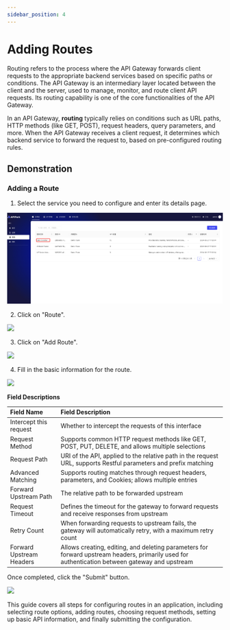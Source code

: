 ```yaml
---
sidebar_position: 4
---
```


# Adding Routes

Routing refers to the process where the API Gateway forwards client requests to the appropriate backend services based on specific paths or conditions. The API Gateway is an intermediary layer located between the client and the server, used to manage, monitor, and route client API requests. Its routing capability is one of the core functionalities of the API Gateway.

In an API Gateway, **routing** typically relies on conditions such as URL paths, HTTP methods (like GET, POST), request headers, query parameters, and more. When the API Gateway receives a client request, it determines which backend service to forward the request to, based on pre-configured routing rules.

## Demonstration

### Adding a Route

1. Select the service you need to configure and enter its details page.

![](images/2024-09-02/10afbdf7d3f5c8f3e57aa75b2384451ac2b93ce5fb4e8da82485d6161fc97dd7.png)  

2. Click on "Route".

![](https://static.guidde.com/v0/qg%2FMkAKUo4JcXZlnKeKYxgVcqodAWf2%2FmYae7rodt69i21cWfJ3tNv%2F9BKiEaBNnFL4hPZEfZrLFT_doc.png?alt=media&token=ab5e9d1a-0656-42c2-8258-4dfe0aed8b83)

3. Click on "Add Route".

![](https://static.guidde.com/v0/qg%2FMkAKUo4JcXZlnKeKYxgVcqodAWf2%2FmYae7rodt69i21cWfJ3tNv%2FinoKzw9iPg9XB6aERNrfEH_doc.png?alt=media&token=1334052c-4fde-44eb-81dd-5699322af903)

4. Fill in the basic information for the route.

![](https://static.guidde.com/v0/qg%2FMkAKUo4JcXZlnKeKYxgVcqodAWf2%2FmYae7rodt69i21cWfJ3tNv%2FfszwLvMnE9fvs5QHRGn7jT_doc.png?alt=media&token=82196b52-0b21-47e3-9a22-d9e07e26aa7d)

**Field Descriptions**

| Field Name              | Field Description                                               |
| :---------------------- | :-------------------------------------------------------------- |
| Intercept this request  | Whether to intercept the requests of this interface            |
| Request Method          | Supports common HTTP request methods like GET, POST, PUT, DELETE, and allows multiple selections |
| Request Path            | URI of the API, applied to the relative path in the request URL, supports Restful parameters and prefix matching |
| Advanced Matching       | Supports routing matches through request headers, parameters, and Cookies; allows multiple entries |
| Forward Upstream Path   | The relative path to be forwarded upstream                      |
| Request Timeout         | Defines the timeout for the gateway to forward requests and receive responses from upstream |
| Retry Count             | When forwarding requests to upstream fails, the gateway will automatically retry, with a maximum retry count |
| Forward Upstream Headers| Allows creating, editing, and deleting parameters for forward upstream headers, primarily used for authentication between gateway and upstream |

Once completed, click the "Submit" button.

![](https://static.guidde.com/v0/qg%2FMkAKUo4JcXZlnKeKYxgVcqodAWf2%2FmYae7rodt69i21cWfJ3tNv%2FuRxWf3ZmScCSzci3QsW5ZS_doc.png?alt=media&token=0cf544df-6891-46b9-a22c-7f830c2e8d0d)

This guide covers all steps for configuring routes in an application, including selecting route options, adding routes, choosing request methods, setting up basic API information, and finally submitting the configuration.